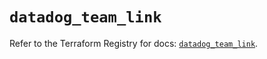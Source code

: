 # `datadog_team_link`

Refer to the Terraform Registry for docs: [`datadog_team_link`](https://registry.terraform.io/providers/datadog/datadog/3.37.0/docs/resources/team_link).
